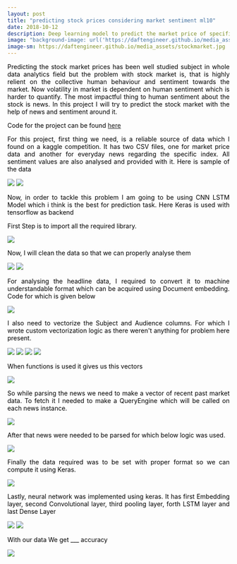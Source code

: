 ```yaml
---
layout: post
title: "predicting stock prices considering market sentiment ml10"
date: 2018-10-12
description: Deep learning model to predict the market price of specific index on US stock market data from news sentiment analysis data.
image: "background-image: url('https://daftengineer.github.io/media_assets/stockmarket.jpg');"
image-sm: https://daftengineer.github.io/media_assets/stockmarket.jpg
---
```


<div style="color:black;"><p></p>

<p style="text-align:justify;">Predicting the stock market prices has been well studied subject in whole data analytics field but the problem with stock market is, that is highly relient on the collective human behaviour and sentiment towards the market. Now volatility in market is dependent on human sentiment which is harder to quantify. The most impactful thing to human sentiment about the stock is news. In this project I will try to predict the stock market with the help of news and sentiment around it. </p>
<p style="text-align:justify;">Code for the project can be found <a href="">here</a></p>
<p style="text-align:justify;">For this project, first thing we need, is a reliable source of data which I found on a kaggle competition. It has two CSV files, one for market price data and another for everyday news regarding the specific index. All sentiment values are also analysed and provided with it. Here is sample of the data</p>
<img src="News Dataframe" />
<img src="Market Dataframe" />
<p style="text-align:justify;">Now, in order to tackle this problem I am going to be using CNN LSTM Model which i think is the best for prediction task. Here Keras is used with tensorflow as backend</p>
<p style="text-align:justify;">First Step is to import all the required library. </p>
<img src="import ss" />
<p style="text-align:justify;">Now, I will clean the data so that we can properly analyse them</p>
<img src="Input News Dataframe" />
<img src="Input market Dataframe" />
<p style="text-align:justify;">For analysing the headline data, I required to convert it to machine understandable format which can be acquired using Document embedding. Code for which is given below</p>
<img src="doc2vec" />
<p style="text-align:justify;">I also need to vectorize the Subject and Audience columns. For which I wrote custom vectorization logic as there weren't anything for problem here present.</p>
<img src="supporting functions" />
<img src="supporting functions" />
<img src="supporting functions" />
<img src="supporting functions" />
<p style="text-align:justify;">When functions is used it gives us this vectors</p>
<img src="subject/audience" />
<p style="text-align:justify;">So while parsing the news we need to make a vector of recent past market data. To fetch it I needed to make a QueryEngine which will be called on each news instance.</p>
<img src="queryengine" />
<p style="text-align:justify;">After that news were needed to be parsed for which below logic was used.</p>
<img src="news parsing" />
<p style="text-align:justify;">Finally the data required was to be set with proper format so we can compute it using Keras.</p>
<img src="data" />
<p style="text-align:justify;">Lastly, neural network was implemented using keras. It has first Embedding layer, second  Convolutional layer, third pooling layer, forth LSTM layer and last Dense Layer</p> 
<img src="keras" />
<img src="keras" />
<p style="text-align:justify;">With our data We get ___ accuracy</p>
<img src="accuracy" />
</div>

